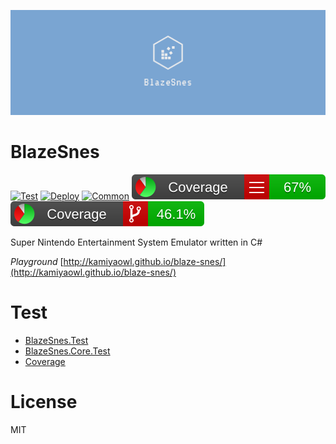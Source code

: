 
![logo](assets/logos/twitter_header_photo_2.png)

# BlazeSnes
[![Test](https://github.com/kamiyaowl/blaze-snes/workflows/Test/badge.svg?branch=master)](https://github.com/kamiyaowl/blaze-snes/actions?query=workflow%3ATest)
[![Deploy](https://github.com/kamiyaowl/blaze-snes/workflows/Deploy/badge.svg?branch=master)](https://github.com/kamiyaowl/blaze-snes/actions?query=workflow%3ADeploy)
[![Common](https://github.com/kamiyaowl/blaze-snes/workflows/Common/badge.svg?branch=master)](https://github.com/kamiyaowl/blaze-snes/actions?query=workflow%3ACommon)
[![Coverage](https://raw.githubusercontent.com/kamiyaowl/blaze-snes/gh-pages/coverage/badge_linecoverage.svg)](http://kamiyaowl.github.io/blaze-snes/coverage/index.html)
[![Coverage](https://raw.githubusercontent.com/kamiyaowl/blaze-snes/gh-pages/coverage/badge_branchcoverage.svg)](http://kamiyaowl.github.io/blaze-snes/coverage/index.html)

Super Nintendo Entertainment System Emulator written in C#

*Playground*
[http://kamiyaowl.github.io/blaze-snes/](http://kamiyaowl.github.io/blaze-snes/)

# Test

* [BlazeSnes.Test](http://kamiyaowl.github.io/blaze-snes/unittest/blazesnes.html)
* [BlazeSnes.Core.Test](http://kamiyaowl.github.io/blaze-snes/unittest/blazesnes.core.html)
* [Coverage](http://kamiyaowl.github.io/blaze-snes/coverage/index.html)

# License

MIT
